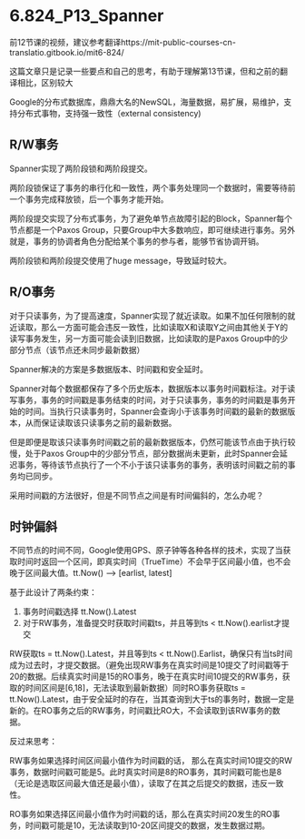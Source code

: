 # 6.824_P13_Spanner

前12节课的视频，建议参考翻译https://mit-public-courses-cn-translatio.gitbook.io/mit6-824/

这篇文章只是记录一些要点和自己的思考，有助于理解第13节课，但和之前的翻译相比，区别较大

Google的分布式数据库，鼎鼎大名的NewSQL，海量数据，易扩展，易维护，支持分布式事物，支持强一致性（external consistency)

## R/W事务

Spanner实现了两阶段锁和两阶段提交。

两阶段锁保证了事务的串行化和一致性，两个事务处理同一个数据时，需要等待前一个事务完成释放锁，后一个事务才能开始。

两阶段提交实现了分布式事务，为了避免单节点故障引起的Block，Spanner每个节点都是一个Paxos Group，只要Group中大多数响应，即可继续进行事务。另外就是，事务的协调者角色分配给某个事务的参与者，能够节省协调开销。

两阶段锁和两阶段提交使用了huge message，导致延时较大。

## R/O事务

对于只读事务，为了提高速度，Spanner实现了就近读取。如果不加任何限制的就近读取，那么一方面可能会违反一致性，比如读取X和读取Y之间由其他关于Y的读写事务发生，另一方面可能会读到旧数据，比如读取的是Paxos Group中的少部分节点（该节点还未同步最新数据）

Spanner解决的方案是多数据版本、时间戳和安全延时。

Spanner对每个数据都保存了多个历史版本，数据版本以事务时间戳标注。对于读写事务，事务的时间戳是事务结束的时间，对于只读事务，事务的时间戳是事务开始的时间。当执行只读事务时，Spanner会查询小于该事务时间戳的最新的数据版本，从而保证读取该只读事务之前的最新数据。

但是即便是取该只读事务时间戳之前的最新数据版本，仍然可能该节点由于执行较慢，处于Paxos Group中的少部分节点，部分数据尚未更新，此时Spanner会延迟事务，等待该节点执行了一个不小于该只读事务的事务，表明该时间戳之前的事务均已同步。

采用时间戳的方法很好，但是不同节点之间是有时间偏斜的，怎么办呢？

## 时钟偏斜

不同节点的时间不同，Google使用GPS、原子钟等各种各样的技术，实现了当获取时间时返回一个区间，即真实时间（TrueTime）不会早于区间最小值，也不会晚于区间最大值。tt.Now() —> [earlist, latest]

基于此设计了两条约束：

1. 事务时间戳选择 tt.Now().Latest
2. 对于RW事务，准备提交时获取时间戳ts，并且等到ts < tt.Now().earlist才提交

RW获取ts = tt.Now().Latest，并且等到ts < tt.Now().Earlist，确保只有当ts时间成为过去时，才提交数据。（避免出现RW事务在真实时间是10提交了时间戳等于20的数据。后续真实时间是15的RO事务，晚于在真实时间10提交的RW事务，获取的时间区间是[6,18]，无法读取到最新数据）同时RO事务获取ts = tt.Now().Latest，由于安全延时的存在，当其查询到大于ts的事务时，数据一定是新的。在RO事务之后的RW事务，时间戳比RO大，不会读取到该RW事务的数据。

反过来思考：

RW事务如果选择时间区间最小值作为时间戳的话， 那么在真实时间10提交的RW事务，数据时间戳可能是5。此时真实时间是8的RO事务，其时间戳可能也是8（无论是选取区间最大值还是最小值），读取了在其之后提交的数据，违反一致性。

RO事务如果选择区间最小值作为时间戳的话，那么在真实时间20发生的RO事务，时间戳可能是10，无法读取到10-20区间提交的数据，发生数据过期。

